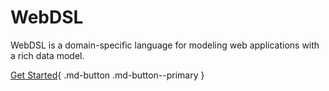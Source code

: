 # WebDSL
WebDSL is a domain-specific language for modeling web applications with a rich data model.

[comment]: <> (TO-DO: Summarize WebDSL properties on this page, similar to https://reactjs.org/)

[Get Started](/tutorials/){ .md-button .md-button--primary }
